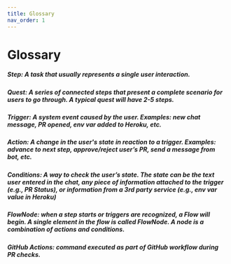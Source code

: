 ```yaml
---
title: Glossary
nav_order: 1
---
```

# Glossary

##### Step: A task that usually represents a single user interaction.
##### Quest: A series of connected steps that present a complete scenario for users to go through. A typical quest will have 2-5 steps.
##### Trigger: A system event caused by the user. Examples: new chat message, PR opened, env var added to Heroku, etc.
##### Action: A change in the user's state in reaction to a trigger. Examples: advance to next step, approve/reject user’s PR, send a message from bot, etc.
##### Conditions: A way to check the user’s state. The state can be the text user entered in the chat, any piece of information attached to the trigger (e.g., PR Status), or information from a 3rd party service (e.g., env var value in Heroku)
##### FlowNode: when a step starts or triggers are recognized, a Flow will begin. A single element in the flow is called FlowNode. A node is a combination of actions and conditions.
##### GitHub Actions: command executed as part of GitHub workflow during PR checks.
